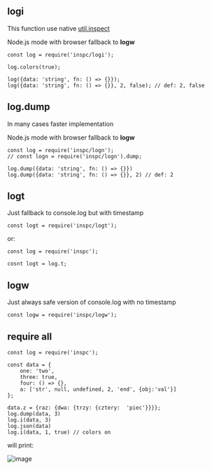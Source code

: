 logi
---

This function use native [util.inspect](https://nodejs.org/api/util.html#util_util_inspect_object_options)

Node.js mode with browser fallback to **logw**

    const log = require('inspc/logi');
    
    log.colors(true);
    
    log({data: 'string', fn: () => {}});
    log({data: 'string', fn: () => {}}, 2, false); // def: 2, false
    
log.dump
---

In many cases faster implementation

Node.js mode with browser fallback to **logw**

    const log = require('inspc/logn');
    // const logn = require('inspc/logn').dump;
    
    log.dump({data: 'string', fn: () => {}})    
    log.dump({data: 'string', fn: () => {}}, 2) // def: 2   
    
logt
---

Just fallback to console.log but with timestamp

    const logt = require('inspc/logt');
    
or:
    
    const log = require('inspc');
    
    cosnt logt = log.t;
    
logw
---

Just always safe version of console.log with no timestamp 

    const logw = require('inspc/logw');  
    
require all
---

    
    const log = require('inspc');
    
    const data = {
        one: 'two',
        three: true,
        four: () => {},
        a: ['str', null, undefined, 2, 'end', {obj:'val'}]
    };
    
    data.z = {raz: {dwa: {trzy: {cztery:  'piec'}}}};
    log.dump(data, 3)
    log.i(data, 3)
    log.json(data)
    log.i(data, 1, true) // colors on
    
will print:

![image](https://user-images.githubusercontent.com/3743506/50531636-4ca2f200-0b05-11e9-93ae-9641ed80431d.png)


    
         
